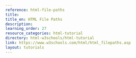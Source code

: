 ```yaml
---
reference: html-file-paths
title:
title_en: HTML File Paths
description:
learning_order: 27
resource_categories: html-tutorial
directory: html-w3schools/html-tutorial
link: https://www.w3schools.com/html/html_filepaths.asp
layout: tutorials
---
```

